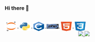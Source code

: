 ### Hi there 👋
<div style="display: inline_block"><br>
  <a href="https://github.com/amkall">
    <img align="center" alt="bruno-py" height="30" width="40" src= "https://raw.githubusercontent.com/devicons/devicon/master/icons/jupyter/jupyter-original.svg">
  <img align="center" alt="bruno-py" height="30" width="40" src="https://raw.githubusercontent.com/devicons/devicon/master/icons/python/python-original.svg">
  <img align="center" alt="bruno-c" height="30" width="40" src="https://raw.githubusercontent.com/devicons/devicon/master/icons/c/c-original.svg">
  <img align="center" alt="bruno-php" height="30" width="40" src="https://raw.githubusercontent.com/devicons/devicon/master/icons/php/php-original.svg">
  <img align="center" alt="bruno-HTML" height="30" width="40" src="https://raw.githubusercontent.com/devicons/devicon/master/icons/html5/html5-original.svg">
  <img align="center" alt="bruno-CSS" height="30" width="40" src="https://raw.githubusercontent.com/devicons/devicon/master/icons/css3/css3-original.svg">
</div>

<div align="center">
  <a href="https://github.com/amkall">
  <img height="180em" src="https://github-readme-stats.vercel.app/api?username=amkall&show_icons=true&theme=dracula&include_all_commits=true&count_private=true"/>
  <img height="180em" src="https://github-readme-stats.vercel.app/api/top-langs/?username=amkall&layout=compact&langs_count=7&theme=dracula"/>
</div>
<!--
**amkall/amkall** is a ✨ _special_ ✨ repository because its `README.md` (this file) appears on your GitHub profile.

Here are some ideas to get you started:

- 🔭 I’m currently working on ...
- 🌱 I’m currently learning ...
- 👯 I’m looking to collaborate on ...
- 🤔 I’m looking for help with ...
- 💬 Ask me about ...
- 📫 How to reach me: ...
- 😄 Pronouns: ...
- ⚡ Fun fact: ...
-->
